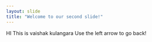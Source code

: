 ```yaml
---
layout: slide
title: "Welcome to our second slide!"
---
```

HI This is vaishak kulangara 
Use the left arrow to go back!
